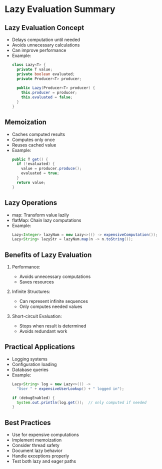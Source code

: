 # Lazy Evaluation Summary

## Lazy Evaluation Concept
- Delays computation until needed
- Avoids unnecessary calculations
- Can improve performance
- Example:
  ```java
  class Lazy<T> {
    private T value;
    private boolean evaluated;
    private Producer<T> producer;
    
    public Lazy(Producer<T> producer) {
      this.producer = producer;
      this.evaluated = false;
    }
  }
  ```

## Memoization
- Caches computed results
- Computes only once
- Reuses cached value
- Example:
  ```java
  public T get() {
    if (!evaluated) {
      value = producer.produce();
      evaluated = true;
    }
    return value;
  }
  ```

## Lazy Operations
- map: Transform value lazily
- flatMap: Chain lazy computations
- Example:
  ```java
  Lazy<Integer> lazyNum = new Lazy<>(() -> expensiveComputation());
  Lazy<String> lazyStr = lazyNum.map(n -> n.toString());
  ```

## Benefits of Lazy Evaluation
1. Performance:
     - Avoids unnecessary computations
     - Saves resources

2. Infinite Structures:
     - Can represent infinite sequences
     - Only computes needed values

3. Short-circuit Evaluation:
     - Stops when result is determined
     - Avoids redundant work

## Practical Applications
- Logging systems
- Configuration loading
- Database queries
- Example:
  ```java
  Lazy<String> log = new Lazy<>(() -> 
    "User " + expensiveUserLookup() + " logged in");
  
  if (debugEnabled) {
    System.out.println(log.get());  // only computed if needed
  }
  ```

## Best Practices
- Use for expensive computations
- Implement memoization
- Consider thread safety
- Document lazy behavior
- Handle exceptions properly
- Test both lazy and eager paths

